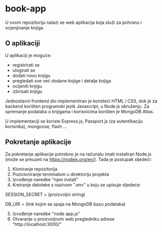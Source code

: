 # book-app

U ovom repozitoriju nalazi se web aplikacija koja služi za pohranu i ocjenjivanje knjiga.

## O aplikaciji

U aplikaciji je moguće:

- registrirati se
- ulogirati se
- dodati novu knjigu
- pregledati sve već dodane knjige i detalje knjiga
- ocijeniti knjigu
- izbrisati knjigu

Jednostavni frontend dio implementiran je koristeći HTML i CSS, dok je za backend korišten programski jezik Javascript, u Node.js okruženju.
Za spremanje podataka o knjigama i korisnicima korišten je MongoDB Atlas.

U implementaciji se koriste Express.js, Passport.js (za autentikaciju korisnika), mongoose, flash ...

## Pokretanje aplikacije

Za pokretanje aplikacije potrebno je na računalu imati instaliran Node.js (može se preuzeti na https://nodejs.org/en/). Tada je postupak sljedeći:

1. Kloniranje repozitorija
2. Pozicioniranje terminalom u direktoriju projekta
3. Izvođenje naredbe "npm install"
4. Kreiranje datoteke s nazivom ".env" u koju se upisuje sljedeće:

SESSION_SECRET = (proizvoljni string)

DB_URI = (link kojim se spaja na MongoDB bazu podataka)

5. Izvođenje naredbe "node app.js"
6. Otvaranje u proizvoljnom web pregledniku adrese "http://localhost:3000/"
